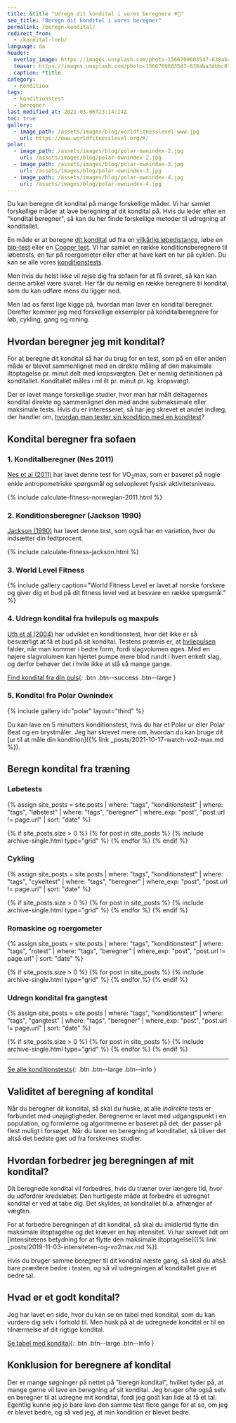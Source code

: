 ```yaml
---
title: &title "Udregn dit kondital i vores beregnere 💗🥇"
seo_title: "Beregn dit kondital i vores beregner"
permalink: /beregn-kondital/
redirect_from:
  - /kondital-loeb/
language: da
header:
  overlay_image: https://images.unsplash.com/photo-1566709603547-638aba3dbbc0?ixid=MXwxMjA3fDB8MHxzZWFyY2h8NDd8fGNhbGN1bGF0b3J8ZW58MHx8MHw%3D&ixlib=rb-1.2.1&auto=format&fit=crop&w=1200&q=5
  teaser: https://images.unsplash.com/photo-1566709603547-638aba3dbbc0?ixid=MXwxMjA3fDB8MHxzZWFyY2h8NDd8fGNhbGN1bGF0b3J8ZW58MHx8MHw%3D&ixlib=rb-1.2.1&auto=format&fit=crop&w=400&q=5
  caption: *title
category:
  - Kondition
tags:
  - konditionstest
  - beregner
last_modified_at: 2021-03-06T23:14:14Z
toc: true
gallery:
  - image_path: /assets/images/blog/worldfitnesslevel-www.jpg
    url: https://www.worldfitnesslevel.org/#/
polar:
  - image_path: /assets/images/blog/polar-ownindex-2.jpg
    url: /assets/images/blog/polar-ownindex-2.jpg
  - image_path: /assets/images/blog/polar-ownindex-3.jpg
    url: /assets/images/blog/polar-ownindex-3.jpg
  - image_path: /assets/images/blog/polar-ownindex-4.jpg
    url: /assets/images/blog/polar-ownindex-4.jpg
---
```


Du kan beregne dit kondital på mange forskellige måder. Vi har samlet forskellige måder at lave beregning af dit kondital på. Hvis du leder efter en "kondital beregner", så kan du her finde forskellige metoder til udregning af konditallet.

En måde er at beregne [dit kondital](/kondital/) ud fra en [vilkårlig løbedistance](/kondital-loeb-distance-tid/), løbe en [bip-test](/bip-test/) eller en [Cooper test](/cooper-test/). Vi har samlet en række konditionsberegnere til løbetests, en tur på roergometer eller efter at have kørt en tur på cyklen. Du kan se alle vores [konditionstests](/test-kondition-konditest-kondital/).

Men hvis du helst ikke vil rejse dig fra sofaen for at få svaret, så kan kan denne artikel være svaret. Her får du nemlig en række beregnere til kondital, som du kan udføre mens du ligger ned.

Men lad os først lige kigge på, hvordan man laver en kondital beregner. Derefter kommer jeg med forskellige eksempler på konditalberegnere for løb, cykling, gang og roning.

## Hvordan beregner jeg mit kondital?

For at beregne dit kondital så har du brug for en test, som på en eller anden måde er blevet sammenlignet med en direkte måling af den maksimale iltoptagelse pr. minut delt med kropsvægten. Det er nemlig definitionen på konditallet. Konditallet måles i ml ilt pr. minut pr. kg. kropsvægt.

Der er lavet mange forskellige studier, hvor man har målt deltagernes kondital direkte og sammenlignet den med andre submaksimale eller maksimale tests. Hvis du er interesseret, så har jeg skrevet et andet indlæg, der handler om, [hvordan man tester sin kondition med en konditest](/test-kondition-konditest-kondital/)?

## Kondital beregner fra sofaen

### 1. Konditalberegner (Nes 2011)

[Nes et al (2011)](https://pubmed.ncbi.nlm.nih.gov/21502897/) har lavet denne test for VO<sub>2</sub>max, som er baseret på nogle enkle antropometriske spørgsmål og selvoplevet fysisk aktivitetsniveau.

{% include calculate-fitness-norwegian-2011.html %}

### 2. Konditionsberegner (Jackson 1990)

[Jackson (1990)](https://www.topendsports.com/testing/tests/non-exercise.htm) har lavet denne test, som også har en variation, hvor du indsætter din fedtprocent.

{% include calculate-fitness-jackson.html %}

### 3. World Level Fitness

{% include gallery caption="World Fitness Level er lavet af norske forskere og giver dig et bud på dit fitness level ved at besvare en række spørgsmål." %}

### 4. Udregn kondital fra hvilepuls og maxpuls

[Uth et al (2004)](https://doi.org/10.1007/s00421-003-0988-y) har udviklet en konditionstest, hvor det ikke er så besværligt at få et bud på sit kondital. Testens præmis er, at [hvilepulsen](/hvilepuls/) falder, når man kommer i bedre form, fordi slagvolumen øges. Med en højere slagvolumen kan hjertet pumpe mere blod rundt i hvert enkelt slag, og derfor behøver det i hvile ikke at slå så mange gange.

[Find kondital fra din puls](/kondital-fra-puls/){: .btn .btn--success .btn--large }

### 5. Kondital fra Polar Ownindex

{% include gallery id="polar" layout="third" %}

Du kan lave en 5 minutters konditionstest, hvis du har et Polar ur eller Polar Beat og en brystmåler. Jeg har skrevet mere om, hvordan du kan bruge dit [ur til at måle din kondition]({% link _posts/2021-10-17-watch-vo2-max.md %}).

## Beregn kondital fra træning

### Løbetests

{% assign site_posts = site.posts | where: "tags", "konditionstest" | where: "tags", "løbetest" | where: "tags", "beregner" | where_exp: "post", "post.url != page.url" | sort: "date" %}

<div class="feature__wrapper">

{% if site_posts.size > 0 %}
  {% for post in site_posts %}
    {% include archive-single.html type="grid" %}
  {% endfor %}
{% endif %}

</div>

### Cykling

{% assign site_posts = site.posts | where: "tags", "konditionstest" | where: "tags", "cykeltest" | where: "tags", "beregner" | where_exp: "post", "post.url != page.url" | sort: "date" %}

<div class="feature__wrapper">

{% if site_posts.size > 0 %}
  {% for post in site_posts %}
    {% include archive-single.html type="grid" %}
  {% endfor %}
{% endif %}

</div>

### Romaskine og roergometer

{% assign site_posts = site.posts | where: "tags", "konditionstest" | where: "tags", "rotest" | where: "tags", "beregner" | where_exp: "post", "post.url != page.url" | sort: "date" %}

<div class="feature__wrapper">

{% if site_posts.size > 0 %}
  {% for post in site_posts %}
    {% include archive-single.html type="grid" %}
  {% endfor %}
{% endif %}

</div>

### Udregn kondital fra gangtest

{% assign site_posts = site.posts | where: "tags", "konditionstest" | where: "tags", "gangtest" | where: "tags", "beregner" | where_exp: "post", "post.url != page.url" | sort: "date" %}

<div class="feature__wrapper">

{% if site_posts.size > 0 %}
  {% for post in site_posts %}
    {% include archive-single.html type="grid" %}
  {% endfor %}
{% endif %}

</div>

***

[Se alle konditionstests](/test-kondition-konditest-kondital/){: .btn .btn--large .btn--info }

## Validitet af beregning af kondital

Når du beregner dit kondital, så skal du huske, at alle _indirekte_ tests er forbundet med unøjagtigheder. Beregnerne er lavet med udgangspunkt i en population, og formlerne og algoritmerne er baseret på det, der passer på flest muligt i forsøget. Når du laver en beregning af konditallet, så bliver det altså det bedste gæt ud fra forskernes studier.

## Hvordan forbedrer jeg beregningen af mit kondital?

Dit beregnede kondital vil forbedres, hvis du træner over længere tid, hvor du udfordrer kredsløbet. Den hurtigeste måde at forbedre et udregnet kondital er ved at tabe dig. Det skyldes, at konditallet bl.a. afhænger af vægten.

For at forbedre beregningen af dit kondital, så skal du imidlertid flytte din maksimale iltoptagelse og det kræver en høj intensitet. Vi har skrevet lidt om [intensitetens betydning for at flytte den maksimale iltoptagelse]({% link _posts/2019-11-03-intensiteten-og-vo2max.md %}).

Hvis du bruger samme beregner til dit kondital næste gang, så skal du altså bare præstere bedre i testen, og så vil udregningen af konditallet give et bedre tal.

## Hvad er et godt kondital?

Jeg har lavet en side, hvor du kan se en tabel med kondital, som du kan vurdere dig selv i forhold til. Men husk på at de udregnede kondital er til en tilnærmelse af dit rigtige kondital.

[Se tabel med kondital](/kondital/){: .btn .btn--large .btn--info }

## Konklusion for beregnere af kondital

Der er mange søgninger på nettet på "beregn kondital", hvilket tyder på, at mange gerne vil lave en beregning af sit kondital. Jeg bruger ofte også selv en beregner til at udregne mit kondital, fordi jeg godt kan lide at få et tal. Egentlig kunne jeg jo bare lave den samme test flere gange for at se, om jeg er blevet bedre, og så ved jeg, at min kondition er blevet bedre.
